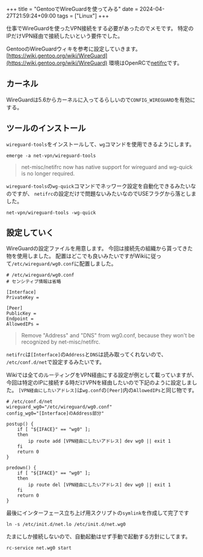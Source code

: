 +++
title = "GentooでWireGuardを使ってみる"
date = 2024-04-27T21:59:24+09:00
tags = ["Linux"]
+++

仕事でWireGuardを使ったVPN接続をする必要があったのでメモです。
特定のIPだけVPN経由で接続したいという要件でした。

GentooのWireGuardウィキを参考に設定していきます。
[https://wiki.gentoo.org/wiki/WireGuard](https://wiki.gentoo.org/wiki/WireGuard)
環境はOpenRCで[netifrc](https://wiki.gentoo.org/wiki/Netifrc)です。

## カーネル

WireGuardは5.6からカーネルに入ってるらしいので`CONFIG_WIREGUARD`を有効にする。

## ツールのインストール

`wireguard-tools`をインストールして、`wg`コマンドを使用できるようにします。

```
emerge -a net-vpn/wireguard-tools
```

>  net-misc/netifrc now has native support for wireguard and wg-quick is no longer required.

`wireguard-tools`の`wg-quick`コマンドでネッワーク設定を自動化できるみたいなのですが、
`netifrc`の設定だけで問題ないみたいなのでUSEフラグから落としました。

```
net-vpn/wireguard-tools -wg-quick
```

## 設定していく

WireGuardの設定ファイルを用意します。
今回は接続先の組織から貰ってきた物を使用しました。
配置はどこでも良いみたいですがWikiに従って`/etc/wireguard/wg0.conf`に配置しました。

```
# /etc/wireguard/wg0.conf
# センシティブ情報は省略

[Interface]
PrivateKey = 

[Peer]
PublicKey = 
Endpoint = 
AllowedIPs = 
```

> Remove "Address" and "DNS" from wg0.conf, because they won't be recognized by net-misc/netifrc.

`netifrc`は`[Interface]`の`Address`と`DNS`は読み取ってくれないので、
`/etc/conf.d/net`で設定するみたいです。

Wikiでは全てのルーティングをVPN経由にする設定が例として載っていますが、
今回は特定のIPに接続する時だけVPNを経由したいので下記のように設定しました。
`[VPN経由にしたいアドレス]`は`wg.conf`の`[Peer]`内の`AllowedIPs`と同じ物です。

```
# /etc/conf.d/net
wireguard_wg0="/etc/wireguard/wg0.conf"
config_wg0="[Interface]のAddress部分"

postup() {
	if [ "${IFACE}" == "wg0" ];
	then
		ip route add [VPN経由にしたいアドレス] dev wg0 || exit 1
	fi
	return 0
}

predown() {
	if [ "${IFACE}" == "wg0" ];
	then
		ip route del [VPN経由にしたいアドレス] dev wg0 || exit 1
	fi
	return 0
}

```

最後にインターフェース立ち上げ用スクリプトの`symlink`を作成して完了です

```
ln -s /etc/init.d/net.lo /etc/init.d/net.wg0
```

たまにしか接続しないので、自動起動はせず手動で起動する方針にしてます。

```
rc-service net.wg0 start
```
